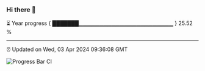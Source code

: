 ### Hi there 👋

⏳ Year progress { ███████▁▁▁▁▁▁▁▁▁▁▁▁▁▁▁▁▁▁▁▁▁▁▁ } 25.52 %

---

⏰ Updated on Wed, 03 Apr 2024 09:36:08 GMT

![Progress Bar CI](https://github.com/IshwaranRudhara/GIT-ACTION/workflows/Progress%20Bar%20CI/badge.svg)
